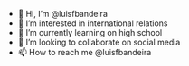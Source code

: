 - 👋 Hi, I’m @luisfbandeira
- 👀 I’m interested in international relations
- 🌱 I’m currently learning on high school
- 💞️ I’m looking to collaborate on social media
- 📫 How to reach me @luisfbandeira

<!---
luisfbandeira/luisfbandeira is a ✨ special ✨ repository because its `README.md` (this file) appears on your GitHub profile.
You can click the Preview link to take a look at your changes.
--->
